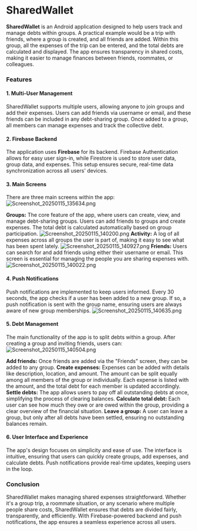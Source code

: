 # SharedWallet

**SharedWallet** is an Android application designed to help users track and manage debts within groups. A practical example would be a trip with friends, where a group is created, and all friends are added. Within this group, all the expenses of the trip can be entered, and the total debts are calculated and displayed. The app ensures transparency in shared costs, making it easier to manage finances between friends, roommates, or colleagues.

### Features

#### 1. Multi-User Management
SharedWallet supports multiple users, allowing anyone to join groups and add their expenses. Users can add friends via username or email, and these friends can be included in any debt-sharing group. Once added to a group, all members can manage expenses and track the collective debt.

#### 2. Firebase Backend
The application uses **Firebase** for its backend. Firebase Authentication allows for easy user sign-in, while Firestore is used to store user data, group data, and expenses. This setup ensures secure, real-time data synchronization across all users' devices.

#### 3. Main Screens
There are three main screens within the app:
![Screenshot_20250115_135634.png](../../Desktop/Screenshot_20250115_135634.png)

**Groups:** The core feature of the app, where users can create, view, and manage debt-sharing groups. Users can add friends to groups and create expenses. The total debt is calculated automatically based on group participation.
![Screenshot_20250115_140200.png](../../Desktop/Screenshot_20250115_140200.png)
**Activity:** A log of all expenses across all groups the user is part of, making it easy to see what has been spent lately.
![Screenshot_20250115_140927.png](../../Desktop/Screenshot_20250115_140927.png)
**Friends:** Users can search for and add friends using either their username or email. This screen is essential for managing the people you are sharing expenses with.
![Screenshot_20250115_140022.png](../../Desktop/Screenshot_20250115_140022.png)

#### 4. Push Notifications
Push notifications are implemented to keep users informed. Every 30 seconds, the app checks if a user has been added to a new group. If so, a push notification is sent with the group name, ensuring users are always aware of new group memberships.
![Screenshot_20250115_140635.png](../../Desktop/Screenshot_20250115_140635.png)

#### 5. Debt Management
The main functionality of the app is to split debts within a group. After creating a group and inviting friends, users can:
![Screenshot_20250115_140504.png](../../Desktop/Screenshot_20250115_140504.png)

**Add friends:** Once friends are added via the "Friends" screen, they can be added to any group.
**Create expenses:** Expenses can be added with details like description, location, and amount. The amount can be split equally among all members of the group or individually. Each expense is listed with the amount, and the total debt for each member is updated accordingly.
**Settle debts:** The app allows users to pay off all outstanding debts at once, simplifying the process of clearing balances.
**Calculate total debt:** Each user can see how much they owe or are owed within the group, providing a clear overview of the financial situation.
**Leave a group:** A user can leave a group, but only after all debts have been settled, ensuring no outstanding balances remain.

#### 6. User Interface and Experience
The app's design focuses on simplicity and ease of use. The interface is intuitive, ensuring that users can quickly create groups, add expenses, and calculate debts. Push notifications provide real-time updates, keeping users in the loop.

### Conclusion

SharedWallet makes managing shared expenses straightforward. Whether it's a group trip, a roommate situation, or any scenario where multiple people share costs, SharedWallet ensures that debts are divided fairly, transparently, and efficiently. With Firebase-powered backend and push notifications, the app ensures a seamless experience across all users.